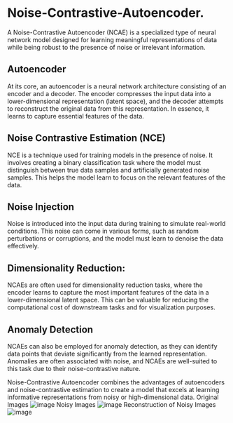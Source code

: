 # Noise-Contrastive-Autoencoder.
A Noise-Contrastive Autoencoder (NCAE) is a specialized type of neural network model designed for learning meaningful representations of data while being robust to the presence of noise or irrelevant information. 
## Autoencoder
At its core, an autoencoder is a neural network architecture consisting of an encoder and a decoder. The encoder compresses the input data into a lower-dimensional representation (latent space), and the decoder attempts to reconstruct the original data from this representation. In essence, it learns to capture essential features of the data.
## Noise Contrastive Estimation (NCE)
NCE is a technique used for training models in the presence of noise. It involves creating a binary classification task where the model must distinguish between true data samples and artificially generated noise samples. This helps the model learn to focus on the relevant features of the data.
## Noise Injection
Noise is introduced into the input data during training to simulate real-world conditions. This noise can come in various forms, such as random perturbations or corruptions, and the model must learn to denoise the data effectively.
## Dimensionality Reduction:
NCAEs are often used for dimensionality reduction tasks, where the encoder learns to capture the most important features of the data in a lower-dimensional latent space. This can be valuable for reducing the computational cost of downstream tasks and for visualization purposes.
## Anomaly Detection
NCAEs can also be employed for anomaly detection, as they can identify data points that deviate significantly from the learned representation. Anomalies are often associated with noise, and NCAEs are well-suited to this task due to their noise-contrastive nature.

Noise-Contrastive Autoencoder combines the advantages of autoencoders and noise-contrastive estimation to create a model that excels at learning informative representations from noisy or high-dimensional data.
Original Images
![image](https://github.com/dasjaydeep2001/Noise-Contrastive-Autoencoder./assets/110038972/6fabc37e-f185-433f-b31f-b313379bbe96)
Noisy Images
![image](https://github.com/dasjaydeep2001/Noise-Contrastive-Autoencoder./assets/110038972/7c53fbe9-7185-4a31-8231-035863a22302)
Reconstruction of Noisy Images
![image](https://github.com/dasjaydeep2001/Noise-Contrastive-Autoencoder./assets/110038972/33dd03a6-341e-49e3-b171-e368b0a1953e)
